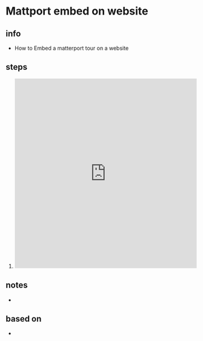 # Mattport embed on website  

## info  
* How to Embed a matterport tour on a website

## steps  
1. <iframe allow="xr-spatial-tracking" allowfullscreen="" frameborder="0" height="500" src="https://my.matterport.com/show/?m=xxx" width="100%"></iframe>

## notes  
*  
## based on  
*  

